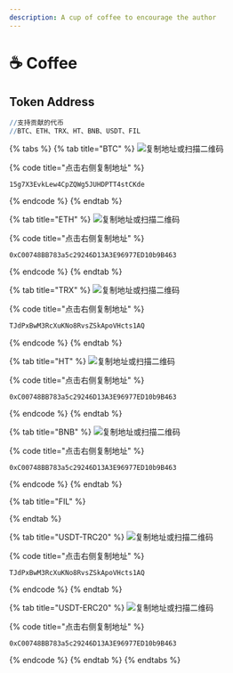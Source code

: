 ```yaml
---
description: A cup of coffee to encourage the author
---
```


# ☕️ Coffee

## Token Address

```coffeescript
//支持贡献的代币
//BTC、ETH、TRX、HT、BNB、USDT、FIL
```

{% tabs %}
{% tab title="BTC" %}
![&#x590D;&#x5236;&#x5730;&#x5740;&#x6216;&#x626B;&#x63CF;&#x4E8C;&#x7EF4;&#x7801;](../.gitbook/assets/wechatimg179.png)

{% code title="点击右侧复制地址" %}
```text
15g7X3EvkLew4CpZQWg5JUHDPTT4stCKde
```
{% endcode %}
{% endtab %}

{% tab title="ETH" %}
![&#x590D;&#x5236;&#x5730;&#x5740;&#x6216;&#x626B;&#x63CF;&#x4E8C;&#x7EF4;&#x7801;](../.gitbook/assets/wechatimg188.png)

{% code title="点击右侧复制地址" %}
```text
0xC00748BB783a5c29246D13A3E96977ED10b9B463
```
{% endcode %}
{% endtab %}

{% tab title="TRX" %}
![&#x590D;&#x5236;&#x5730;&#x5740;&#x6216;&#x626B;&#x63CF;&#x4E8C;&#x7EF4;&#x7801;](../.gitbook/assets/wechatimg188.png)

{% code title="点击右侧复制地址" %}
```coffeescript
TJdPxBwM3RcXuKNo8RvsZSkApoVHcts1AQ
```
{% endcode %}
{% endtab %}

{% tab title="HT" %}
![&#x590D;&#x5236;&#x5730;&#x5740;&#x6216;&#x626B;&#x63CF;&#x4E8C;&#x7EF4;&#x7801;](../.gitbook/assets/wechatimg188.png)

{% code title="点击右侧复制地址" %}
```text
0xC00748BB783a5c29246D13A3E96977ED10b9B463
```
{% endcode %}
{% endtab %}

{% tab title="BNB" %}
![&#x590D;&#x5236;&#x5730;&#x5740;&#x6216;&#x626B;&#x63CF;&#x4E8C;&#x7EF4;&#x7801;](../.gitbook/assets/wechatimg188.png)

{% code title="点击右侧复制地址" %}
```text
0xC00748BB783a5c29246D13A3E96977ED10b9B463
```
{% endcode %}
{% endtab %}

{% tab title="FIL" %}

{% endtab %}

{% tab title="USDT-TRC20" %}
![&#x590D;&#x5236;&#x5730;&#x5740;&#x6216;&#x626B;&#x63CF;&#x4E8C;&#x7EF4;&#x7801;](../.gitbook/assets/wechatimg188.png)

{% code title="点击右侧复制地址" %}
```text
TJdPxBwM3RcXuKNo8RvsZSkApoVHcts1AQ
```
{% endcode %}
{% endtab %}

{% tab title="USDT-ERC20" %}
![&#x590D;&#x5236;&#x5730;&#x5740;&#x6216;&#x626B;&#x63CF;&#x4E8C;&#x7EF4;&#x7801;](../.gitbook/assets/wechatimg188.png)

{% code title="点击右侧复制地址" %}
```text
0xC00748BB783a5c29246D13A3E96977ED10b9B463
```
{% endcode %}
{% endtab %}
{% endtabs %}

